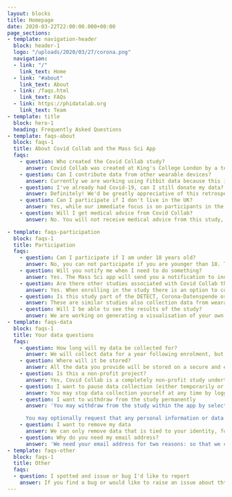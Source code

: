 ```yaml
---
layout: blocks
title: Homepage
date: 2020-03-22T22:00:00.000+00:00
page_sections:
- template: navigation-header
  block: header-1
  logo: "/uploads/2020/03/27/corona.png"
  navigation:
  - link: "/"
    link_text: Home
  - link: "#about"
    link_text: About
  - link: /faqs.html
    link_text: FAQs
  - link: https://phidatalab.org
    link_text: Team
- template: title
  block: hero-1
  heading: Frequently Asked Questions
- template: faqs-about
  block: faqs-1
  title: About Covid Collab and the Mass Sci App
  faqs:
    - question: Who created the Covid Collab study?
      answer: Covid Collab was created at King's College London by a team of software developers lead by Dr Amos Folarin and data scientists lead by Professor Richard Dobson who founded the open source [RADAR-base platform](https://.radar-base.org). Our group based within the Precision Health Informatics Lab [PHIDL](https://phidatalab.org) at the Institute of Psychiatry, Psychology & Neuroscience in King's College London have been involved in several large scale remote data collection projects using wearable, IoT and smartphone sensors. Leveraging our experience with mobile health and remote monitoring research with RADAR-base, we developed the Mass Science app to help us collect wearable data and study the CoViD-19 disease and pandemic, this work is non-commercial and is entirely developed at [King's College London](https://kcl.ac.uk).
    - question: Can I contribute data from other wearable devices?
      answer: Currently we are working using Fitbit data because this is a popular device where the data is readily accessible, but we have experience with other devices and aim to introduce a wider range of devices in follow-up versions of the app (you may email us [covid-collab@kcl.ac.uk](covid-collab@kcl.ac.uk "covid-collab@kcl.ac.uk") if you are interested in being notified of new wearable devices included in the study).
    - question: I've already had Covid-19, can I still donate my data?
      answer: Definitely! We'd be greatly appreciative of this retrospective data. If you are able to provide the time-point when you are experiencing symptoms or received a diagnosis then we are able to use this as context.
    - question: Can I participate if I don't live in the UK?
      answer: Yes, while our immediate focus is on participants in the UK, this is a worldwide pandemic and we want to study a wide range of people at different stages of the pandemic.
    - question: Will I get medical advice from Covid Collab?
      answer: No. You will not receive medical advice from this study, it is purely a research study. Please seek medical advice from appropriate national health bodies, governments, or your doctor.

- template: faqs-participation
  block: faqs-1
  title: Participation
  faqs:
    - question: Can I participate if I am under 18 years old?
      answer: No, you can not participate if you are younger than 18. The current ethics approval for the study is restricted to adults over the age of 18.
    - question: Will you notify me when I need to do something?
      answer: Yes. The Mass Sci app will send you a notification to indicate when a questionnaire is available to complete. The PHQ8 and GAD7 questionnaires, which look for symptoms of depression and anxiety, are available to complete every two weeks. You can inform us of Covid-19 symptoms or a diagnoses at any point.
    - question: Are there other studies associated with Covid Collab that I can participate in?
      answer: Yes. When enrolling in the study there is an option to consent for us to be able to contact you. If you accept, we will contact you with information about sub-studies that you are eligible for. You are free to join or not join the sub-studies with no impact on your participation of the main study.
    - question: Is this study part of the DETECT, Corona-Datenspende or COVID-RED
      answer: These are similar studies also collection data from wearable devices. We are in communication with these national projects and are harmonising data collection with the view to being able to work together on answering common scientific questions.
    - question: Will I be able to see the results of the study?
      answer: We are working on generating a visualisation of your own data within the app. In the future we will also provide summary data on this website, and publishing open access papers. Further information about this will be disseminated on this portal in due course.
- template: faqs-data
  block: faqs-1
  title: Your data questions
  faqs:
    - question: How long will my data be collected for?
      answer: We will collect data for a year following enrolment, but your are free to pause or stop that collection at any time.
    - question: Where will it be stored?
      answer: All the data you provide will be stored on a secure and encrypted server. Your personal information, for example name, email address, or age, will be stored seperately to other data provided by you (e.g. questionnaire responses) and will only be available to comply with data requests or to contact you regarding other studies if you explicitly consent to be contacted. More information can be found in our [privacy policy](/privacy_policy.html).
    - question: Is this a non-profit project?
      answer: Yes, Covid Collab is a completely non-profit study undertaken by researchers at King's College London and the NIHR Maudsley BRC. If you take part, your data will only be used for research purposes.
    - question: I want to pause data collection (either temporarily or permanently)
      answer: You may stop data collection yourself at any time by logging out and uninstalling the app. At that point we will no longer collect your data. You may also rejoin at any point by installing the app and logging back in. You may also opt out of specific types of data, for example by switching off location collection in the app or by not connecting your Fitbit account.
    - question: I want to withdraw from the study permanently
      answer: 'You may withdraw from the study within the app by selected the "Leave Study" option from the drop down main menu. You may also uninstall the app and then send us an email from the email account you registered with to [covid-collab@kcl.ac.uk](covid-collab@kcl.ac.uk) with the subject "Covid Collab Study: Withdraw")

      You may optionally request that any personal information or data tied to your identity is deleted'
    - question: I want to remove my data
      answer: We can only remove data that is tied to your identity, for example personal details or location. Data which you contributed but has been subsequently anonymised or aggregated will not be possible to delete because it will no longer be tied to your identity.
    - question: Why do you need my email address?
      answer: 'We need your email address for two reasons: so that we can verify who you are if you lose your password and so that you can withdraw from the study without using the app by proving your identity with your email address.'
- template: faqs-other
  block: faqs-1
  title: Other
  faqs:
  - question: I spotted and issue or bug I'd like to report
    answer: If you find a bug or would like to raise an issue about thte study please email us at [masssci@kcl.ac.uk](masssci@kcl.ac.uk) with the subject "Covid Collab issue/bug"
---
```

